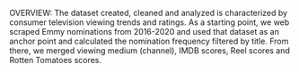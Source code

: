 OVERVIEW: The dataset created, cleaned and analyzed is characterized by consumer television viewing trends and ratings. As a starting point, we web scraped Emmy nominations from 2016-2020 and used that dataset as an anchor point and calculated the nomination frequency filtered by title. From there, we merged viewing medium (channel), IMDB scores, Reel scores and Rotten Tomatoes scores.
